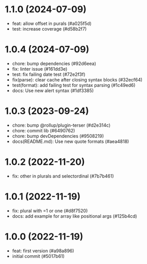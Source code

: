 # 1.1.0 (2024-07-09)

- feat: allow offset in purals (#a025f5d)
- test: increase coverage (#d58b2f7)

# 1.0.4 (2024-07-09)

- chore: bump dependencies (#92d6eea)
- fix: linter issue (#161dd3e)
- test: fix failing date test (#72e2f3f)
- fix(parse): clear cache after closing syntax blocks (#32ecf64)
- test(format): add failing test for syntax parsing (#1c49ed6)
- docs: Use new alert syntax (#1df3385)

# 1.0.3 (2023-09-24)

- chore: bump @rollup/plugin-terser (#d2e314c)
- chore: commit lib (#6490762)
- chore: bump devDependencies (#9508219)
- docs(README.md): Use new quote formats (#aea4818)

# 1.0.2 (2022-11-20)

- fix: other in plurals and selectordinal (#7b7b461)

# 1.0.1 (2022-11-19)

- fix: plural with =1 or one (#d8f7520)
- docs: add example for array like positional args (#125b4cd)

# 1.0.0 (2022-11-19)

- feat: first version (#a98a896)
- initial commit (#5017b61)
